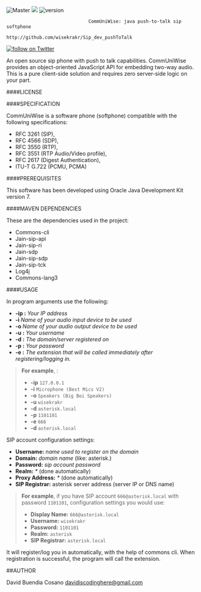 ![Master](https://github.com/ipphone/core/workflows/Master/badge.svg)
<img src="https://img.shields.io/badge/Java-build%20with%20Java-blue"/>
![version](https://img.shields.io/badge/version-0.0.3-blue)

    
                                  CommUniWise: java push-to-talk sip softphone
                                 http://github.com/wisekrakr/Sip_dev_pushToTalk



<a href="https://twitter.com/intent/follow?screen_name=wisekrakr">
        <img src="https://img.shields.io/twitter/follow/wisekrakr?style=social&logo=twitter"
            alt="follow on Twitter"></a>
            
            

An open source sip phone with push to talk capabilities.
CommUniWise provides an object-oriented JavaScript API for embedding
two-way audio. This is a pure client-side solution and requires zero 
server-side logic on your part.

####LICENSE



####SPECIFICATION

CommUniWise is a software phone (softphone) compatible with the
following specifications:
 - RFC 3261 (SIP),
 - RFC 4566 (SDP),
 - RFC 3550 (RTP),
 - RFC 3551 (RTP Audio/Video profile),
 - RFC 2617 (Digest Authentication),
 - ITU-T G.722 (PCMU, PCMA)

####PREREQUISITES

This software has been developed using Oracle Java Development Kit
version 7.

####MAVEN DEPENDENCIES

These are the dependencies used in the project:
 - Commons-cli 
 - Jain-sip-api 
 - Jain-sip-ri 
 - Jain-sdp 
 - Jain-sip-sdp 
 - Jain-sip-tck 
 - Log4j 
 - Commons-lang3 


####USAGE

In program arguments use the following:
- **-ip <ip address>:** _Your IP address_
- **-i <audio input device>:** _Name of your audio input device to be used_
- **-o <audio output device>:** _Name of your audio output device to be used_
- **-u <username>:** _Your username_
- **-d <domain>:** _The domain/server registered on_
- **-p <password>:** _Your password_
- **-e <extension>:** _The extension that will be called immediately after registering/logging in._

> **For example**, :
> - **-ip** `127.0.0.1`
> - **-i** `Microphone (Best Mics V2)`
> - **-o** `Speakers (Big Boi Speakers)`
> - **-u** `wisekrakr`
> - **-d** `asterisk.local`
> - **-p** `1101101`
> - **-e** `666`
> - **-d** `asterisk.local`
>

SIP account configuration settings:
- **Username:** _name used to register on the domain_
- **Domain:** _domain name_ (like: asterisk.<whatever>)
- **Password:** _sip account password_
- **Realm:** _*_ (done automatically)
- **Proxy Address:** _*_ (done automatically)
- **SIP Registrar:** asterisk server address (server IP or DNS name)


> **For example**, if you have SIP account `666@asterisk.local` with password `1101101`, configuration settings you would use:
> - **Display Name:** `666@asterisk.local`
> - **Username:** `wisekrakr`
> - **Password:** `1101101`
> - **Realm:** `asterisk`
> - **SIP Registrar:** `asterisk.local`
>

It will register/log you in automatically, with the help of commons cli. When registration is successful, the program will call the extension.






##AUTHOR

David Buendia Cosano davidiscodinghere@gmail.com